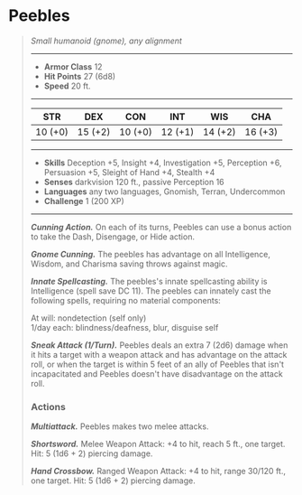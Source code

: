 # Peebles
>*Small humanoid (gnome), any alignment*
>___
>- **Armor Class** 12
>- **Hit Points** 27 (6d8)
>- **Speed** 20 ft. 
>___
>|STR|DEX|CON|INT|WIS|CHA|
>|:---:|:---:|:---:|:---:|:---:|:---:|
>|10 (+0)|15 (+2)|10 (+0)|12 (+1)|14 (+2)|16 (+3)|
>___
>- **Skills** Deception +5, Insight +4, Investigation +5, Perception +6, Persuasion +5, Sleight of Hand +4, Stealth +4
>- **Senses** darkvision 120 ft., passive Perception 16
>- **Languages** any two languages, Gnomish, Terran, Undercommon
>- **Challenge** 1 (200 XP)
>___
>***Cunning Action.*** On each of its turns, Peebles can use a bonus action to take the Dash, Disengage, or Hide action.  
>
>***Gnome Cunning.*** The peebles has advantage on all Intelligence, Wisdom, and Charisma saving throws against magic.  
>
>***Innate Spellcasting.*** The peebles's innate spellcasting ability is Intelligence (spell save DC 11). The peebles can innately cast the following spells, requiring no material components:  
>
>At will: nondetection (self only)  
>1/day each: blindness/deafness, blur, disguise self  
>
>
>***Sneak Attack (1/Turn).*** Peebles deals an extra 7 (2d6) damage when it hits a target with a weapon attack and has advantage on the attack roll, or when the target is within 5 feet of an ally of Peebles that isn't incapacitated and Peebles doesn't have disadvantage on the attack roll.  
>
>### Actions
>***Multiattack.*** Peebles makes two melee attacks.  
>
>***Shortsword.*** Melee Weapon Attack: +4 to hit, reach 5 ft., one target. Hit: 5 (1d6 + 2) piercing damage.  
>
>***Hand Crossbow.*** Ranged Weapon Attack: +4 to hit, range 30/120 ft., one target. Hit: 5 (1d6 + 2) piercing damage.